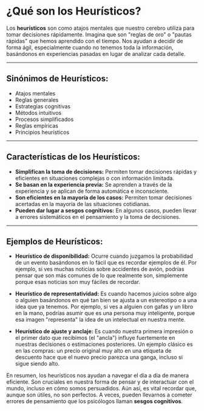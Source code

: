 # ¿Qué son los Heurísticos?

Los **heurísticos** son como atajos mentales que nuestro cerebro utiliza para tomar decisiones rápidamente. Imagina que son "reglas de oro" o "pautas rápidas" que hemos aprendido con el tiempo. Nos ayudan a decidir de forma ágil, especialmente cuando no tenemos toda la información, basándonos en experiencias pasadas en lugar de analizar cada detalle.

---

## Sinónimos de Heurísticos:

* Atajos mentales
* Reglas generales
* Estrategias cognitivas
* Métodos intuitivos
* Procesos simplificados
* Reglas empíricas
* Principios heurísticos

---

## Características de los Heurísticos:

* **Simplifican la toma de decisiones:** Permiten tomar decisiones rápidas y eficientes en situaciones complejas o con información limitada.
* **Se basan en la experiencia previa:** Se aprenden a través de la experiencia y se aplican de forma automática e inconsciente.
* **Son eficientes en la mayoría de los casos:** Permiten tomar decisiones acertadas en la mayoría de las situaciones cotidianas.
* **Pueden dar lugar a sesgos cognitivos:** En algunos casos, pueden llevar a errores sistemáticos en el pensamiento y la toma de decisiones.

---

## Ejemplos de Heurísticos:

* **Heurístico de disponibilidad:** Ocurre cuando juzgamos la probabilidad de un evento basándonos en lo fácil que es recordar ejemplos de él. Por ejemplo, si ves muchas noticias sobre accidentes de avión, podrías pensar que son más comunes de lo que realmente son, simplemente porque esas noticias son muy fáciles de recordar.

* **Heurístico de representatividad:** Es cuando hacemos juicios sobre algo o alguien basándonos en qué tan bien se ajusta a un estereotipo o a una idea que ya tenemos. Por ejemplo, si ves a alguien con gafas y un libro en la mano, podrías asumir que es una persona muy inteligente, porque esa imagen "representa" la idea de un intelectual en nuestra mente.

* **Heurístico de ajuste y anclaje:** Es cuando nuestra primera impresión o el primer dato que recibimos (el "ancla") influye fuertemente en nuestras decisiones o estimaciones posteriores. Un ejemplo clásico es en las compras: un precio original muy alto en una etiqueta de descuento hace que el nuevo precio parezca una ganga, incluso si sigue siendo alto.

En resumen, los heurísticos nos ayudan a navegar el día a día de manera eficiente. Son cruciales en nuestra forma de pensar y de interactuar con el mundo, incluso en cómo somos persuadidos. Aún así, es vital recordar que, aunque son útiles, no son perfectos. A veces, pueden llevarnos a cometer errores de pensamiento que los psicólogos llaman **sesgos cognitivos**.
